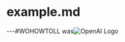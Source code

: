 <!DOCTYPE html>
<html lang="en">

<head>
    <meta charset="utf-8">
    <meta http-equiv="X-UA-Compatible" content="IE=edge">
    <meta name="viewport" content="width=device-width, initial-scale=1">
    <title>example.md</title>
    <link rel="stylesheet" href="/assets/sass/main.css">
</head>

<body>
    <h1>example.md</h1>
    <p>---#WOHOWTOLL was<img src='https://upload.wikimedia.org/wikipedia/commons/b/b6/Image_created_with_a_mobile_phone.png' alt='OpenAI Logo' /></p>

</body>

<!-- <body>
    <h1 class="title">
        Bulma
    </h1>

    <p class="subtitle">
        Modern CSS framework based on <a
            href="https://developer.mozilla.org/en-US/docs/Web/CSS/CSS_Flexible_Box_Layout/Basic_Concepts_of_Flexbox">Flexbox</a>
    </p>

    <div class="field">
        <div class="control">
            <input class="input" type="text" placeholder="Input">
        </div>
    </div>

    <div class="field">
        <p class="control">
            <span class="select">
                <select>
                    <option>Select dropdown</option>
                </select>
            </span>
        </p>
    </div>

    <div class="buttons">
        <a class="button is-primary">Primary</a>
        <a class="button is-link">Link</a>
    </div>
</body>
-->

</html>